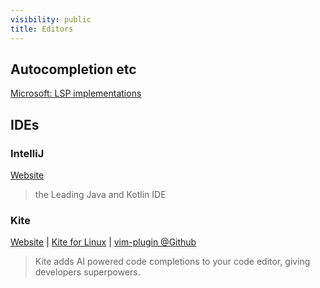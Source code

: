 ```yaml
---
visibility: public
title: Editors
---
```

## Autocompletion etc

[Microsoft: LSP implementations](https://microsoft.github.io/language-server-protocol/implementors/servers/)


## IDEs

### IntelliJ

[Website](https://www.jetbrains.com/idea)

> the Leading Java and Kotlin IDE

### Kite

[Website](https://www.kite.com/) | [Kite for Linux](https://www.kite.com/linux/) | [vim-plugin @Github](https://github.com/kiteco/vim-plugin)

> Kite adds AI powered code completions to your code editor, giving developers superpowers.
